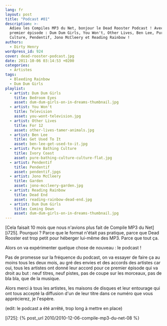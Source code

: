 ```yaml
---
lang: fr
layout: post
title: "Podcast #01"
description: >-
  Adieu les Compiles MP3 du Net, bonjour le Dead Rooster Podcast ! Avec pour ce
  premier épisode : Dum Dum Girls, You Won't, Other Lives, Ben Lee, Pure Bathing
  Culture, Pendentif, Jono McCleery et Reading Rainbow !
authors:
  - Dirty Henry
wordpress_id: 924
cover: dead-rooster-podcast.jpg
date: 2011-10-06 03:14:53 +0200
categories:
  - Artistes
tags:
  - Bleeding Rainbow
  - Dum Dum Girls
playlist:
  - artist: Dum Dum Girls
    title: Bedroom Eyes
    asset: dum-dum-girls-on-in-dreams-thumbnail.jpg
  - artist: You Won't
    title: Television
    asset: you-wont-television.jpg
  - artist: Other Lives
    title: For 12
    asset: other-lives-tamer-animals.jpg
  - artist: Ben Lee
    title: Get Used To It
    asset: ben-lee-get-used-to-it.jpg
  - artist: Pure Bathing Culture
    title: Ivory Coast
    asset: pure-bathing-culture-culture-flat.jpg
  - artist: Pendentif
    title: Pendentif
    asset: pendentif.jpgs
  - artist: Jono McCleery
    title: Garden
    asset: jono-mccleery-garden.jpg
  - artist: Reading Rainbow
    title: Dead End
    asset: reading-rainbow-dead-end.jpg
  - artist: Dum Dum Girls
    title: Coming Down
    asset: dum-dum-girls-on-in-dreams-thumbnail.jpg
---
```


[Cela faisait 10 mois que nous n'avions plus fait de Compile MP3 du Net][i725].
Pourquoi ? Parce que le format n'était pas pratique, parce que Dead Rooster est
trop petit pour héberger lui-même des MP3. Parce que tout ça.

Alors on va expérimenter quelque chose de nouveau : le podcast !

Pas de promesse sur la fréquence du podcast, on va essayer de faire ça au moins
tous les deux mois, au gré des envies et des accords des artistes car oui, tous
les artistes ont donné leur accord pour ce premier épisode qui va droit au but :
neuf titres, neuf pistes, pas de coupe sur les morceaux, pas de bla bla, que de
la musique.

Alors merci à tous les artistes, les maisons de disques et leur entourage qui
ont tous accepté la diffusion d'un de leur titre dans ce numéro que vous
apprécierez, je l'espère.

(edit: le podcast a été arrêté, trop long à mettre en place)

[i725]: {% post_url 2010/2010-12-06-compile-mp3-du-net-08 %}
